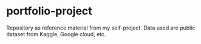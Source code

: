 # portfolio-project
Repository as reference material from my self-project. Data used are public dataset from Kaggle, Google cloud, etc. 
